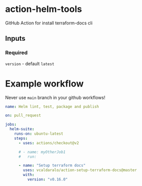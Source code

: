 # action-helm-tools

GitHub Action for install terraform-docs cli

## Inputs

### Required

`version` - default `latest`

# Example workflow

Never use `main` branch in your github workflows!

```yaml
name: Helm lint, test, package and publish

on: pull_request

jobs:
  helm-suite:
    runs-on: ubuntu-latest
    steps:
      - uses: actions/checkout@v2 

      # - name: myOtherJob1
      #   run:

      - name: "Setup terraform docs"
        uses: vcaldaralo/action-setup-terraform-docs@master
        with:
          version: "v0.16.0"
```
